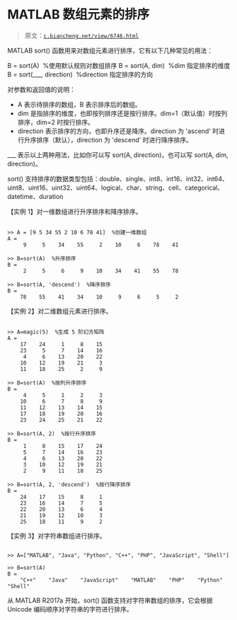 # MATLAB 数组元素的排序

> 原文：[`c.biancheng.net/view/6746.html`](http://c.biancheng.net/view/6746.html)

MATLAB sort() 函数用来对数组元素进行排序，它有以下几种常见的用法：

B = sort(A)  %使用默认规则对数组排序
B = sort(A, dim)  %dim 指定排序的维度
B = sort(___, direction)  %direction 指定排序的方向

对参数和返回值的说明：

*   A 表示待排序的数组，B 表示排序后的数组。
*   dim 是指排序的维度，也即按列排序还是按行排序。dim=1（默认值）时按列排序，dim=2 时按行排序。
*   direction 表示排序的方向，也即升序还是降序。direction 为 'ascend' 时进行升序排序（默认），direction 为 'descend' 时进行降序排序。

___ 表示以上两种用法，比如你可以写 sort(A, direction)，也可以写 sort(A, dim, direction)。

sort() 支持排序的数据类型包括：double、single、int8、int16、int32、int64、uint8、uint16、uint32、uint64、logical、char、string、cell、categorical、datetime、duration 

【实例 1】对一维数组进行升序排序和降序排序。

```

>> A = [9 5 34 55 2 10 6 78 41]  %创建一维数组
A =
     9     5    34    55     2    10     6    78    41

>> B=sort(A)  %升序排序
B =
     2     5     6     9    10    34    41    55    78

>> B=sort(A, 'descend')  %降序排序
B =
    78    55    41    34    10     9     6     5     2
```

【实例 2】对二维数组元素进行排序。

```

>> A=magic(5)  %生成 5 阶幻方矩阵
A =
    17    24     1     8    15
    23     5     7    14    16
     4     6    13    20    22
    10    12    19    21     3
    11    18    25     2     9

>> B=sort(A)  %按列升序排序
B =
     4     5     1     2     3
    10     6     7     8     9
    11    12    13    14    15
    17    18    19    20    16
    23    24    25    21    22

>> B=sort(A, 2)  %按行升序排序
B =
     1     8    15    17    24
     5     7    14    16    23
     4     6    13    20    22
     3    10    12    19    21
     2     9    11    18    25

>> B=sort(A, 2, 'descend')  %按行降序排序
B =
    24    17    15     8     1
    23    16    14     7     5
    22    20    13     6     4
    21    19    12    10     3
    25    18    11     9     2
```

【实例 3】对字符串数组进行排序。

```

>> A=["MATLAB", "Java", "Python", "C++", "PHP", "JavaScript", "Shell"]

>> B=sort(A)
B =
    "C++"    "Java"    "JavaScript"    "MATLAB"    "PHP"    "Python"    "Shell"
```

从 MATLAB R2017a 开始，sort() 函数支持对字符串数组的排序，它会根据 Unicode 编码顺序对字符串的字符进行排序。